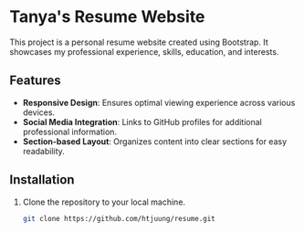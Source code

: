 # Tanya's Resume Website

This project is a personal resume website created using Bootstrap. It showcases my professional experience, skills, education, and interests.

## Features

- **Responsive Design**: Ensures optimal viewing experience across various devices.
- **Social Media Integration**: Links to GitHub profiles for additional professional information.
- **Section-based Layout**: Organizes content into clear sections for easy readability.

## Installation

1. Clone the repository to your local machine.
   ```bash
   git clone https://github.com/htjuung/resume.git

